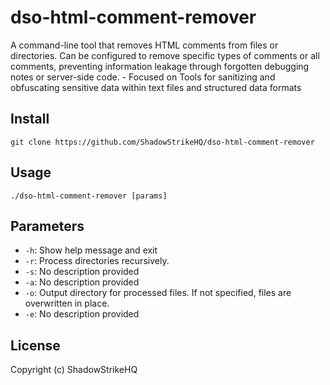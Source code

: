 # dso-html-comment-remover
A command-line tool that removes HTML comments from files or directories. Can be configured to remove specific types of comments or all comments, preventing information leakage through forgotten debugging notes or server-side code. - Focused on Tools for sanitizing and obfuscating sensitive data within text files and structured data formats

## Install
`git clone https://github.com/ShadowStrikeHQ/dso-html-comment-remover`

## Usage
`./dso-html-comment-remover [params]`

## Parameters
- `-h`: Show help message and exit
- `-r`: Process directories recursively.
- `-s`: No description provided
- `-a`: No description provided
- `-o`: Output directory for processed files. If not specified, files are overwritten in place.
- `-e`: No description provided

## License
Copyright (c) ShadowStrikeHQ
